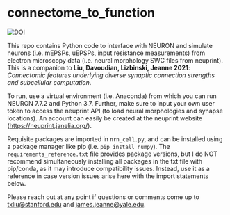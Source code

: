 # connectome_to_function
[![DOI](https://zenodo.org/badge/DOI/10.5281/zenodo.5716323.svg)](https://doi.org/10.5281/zenodo.5716323)

This repo contains Python code to interface with NEURON and simulate neurons (i.e. mEPSPs, uEPSPs, input resistance measurements) from electron microscopy data (i.e. neural morphology SWC files from neuprint). This is a companion to **Liu, Davoudian, Lizbinski, Jeanne 2021**: *Connectomic features underlying diverse synaptic connection strengths and subcellular computation*. 

To run, use a virtual environment (i.e. Anaconda) from which you can run NEURON 7.7.2 and Python 3.7. Further, make sure to input your own user token to access the neuprint API (to load neural morphologies and synapse locations). An account can easily be created at the neuprint website (https://neuprint.janelia.org/). 

Requisite packages are imported in `nrn_cell.py`, and can be installed using a package manager like pip (i.e. `pip install numpy`). The `requirements_reference.txt` file provides package versions, but I do NOT recommend simultaneously installing all packages in the txt file with pip/conda, as it may introduce compatibility issues. Instead, use it as a reference in case version issues arise here with the import statements below. 

Please reach out at any point if questions or comments come up to txliu@stanford.edu and james.jeanne@yale.edu. 
